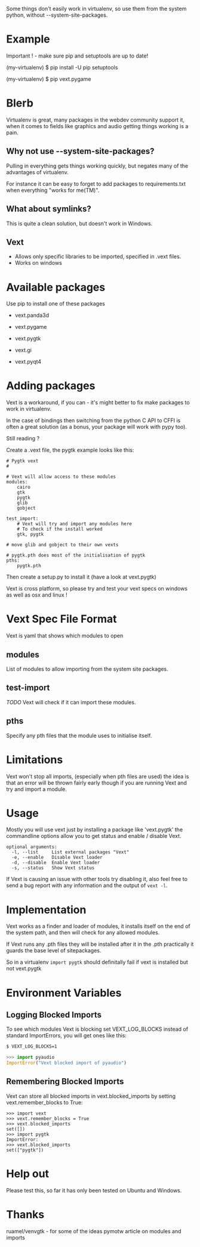 Some things don't easily work in virtualenv, so use them from the system 
python, without --system-site-packages.

Example
=======

Important ! - make sure pip and setuptools are up to date!

(my-virtualenv) $ pip install -U pip setuptools

(my-virtualenv) $ pip vext.pygame

Blerb
=====

Virtualenv is great, many packages in the webdev community support
it, when it comes to fields like graphics and audio getting things
working is a pain.

Why not use --system-site-packages?
-----------------------------------

Pulling in everything gets things working quickly, but negates
many of the advantages of virtualenv.

For instance it can be easy to forget to add packages to 
requirements.txt when everything "works for me(TM)".

What about symlinks?
--------------------

This is quite a clean solution, but doesn't work in Windows.


Vext
----

* Allows only specific libraries to be imported, specified in .vext files.
* Works on windows

Available packages
==================

Use pip to install one of these packages

* vext.panda3d
* vext.pygame

* vext.pygtk
* vext.gi

* vext.pyqt4


Adding packages
===============

Vext is a workaround, if you can - it's might better to fix make
packages to work in virtualenv. 

In the case of bindings then switching from the python C API to
CFFI is often a great solution (as a bonus, your package will
work with pypy too).

Still reading ?

Create a .vext file, the pygtk example looks like this:

```
# Pygtk vext
#

# Vext will allow access to these modules
modules:
    cairo
    gtk
    pygtk
    glib
    gobject

test_import:
    # Vext will try and import any modules here
    # To check if the install worked
    gtk, pygtk

# move glib and gobject to their own vexts

# pygtk.pth does most of the initialisation of pygtk
pths:
    pygtk.pth
```

Then create a setup.py to install it (have a look at vext.pygtk)

Vext is cross platform, so please try and test your vext specs
on windows as well as osx and linux !

Vext Spec File Format
=====================

Vext is yaml that shows which modules to open

modules
-------
List of modules to allow importing from the system site packages.


test-import
------------
*TODO* Vext will check if it can import these modules.

pths
----
Specify any pth files that the module uses to initialise itself.


Limitations
===========

Vext won't stop all imports, (especially when pth files are used)
the idea is that an error will be thrown fairly early though
if you are running Vext and try and import a module.


Usage
=====

Mostly you will use vext just by installing a package like 'vext.pygtk'
the commandline options allow you to get status and enable / disable
Vext.

```
optional arguments:
  -l, --list     List external packages "Vext"
  -e, --enable   Disable Vext loader
  -d, --disable  Enable Vext loader
  -s, --status   Show Vext status
```

If Vext is causing an issue with other tools try disabling it,
also feel free to send a bug report with any information and
the output of ```vext -l```.

Implementation
==============

Vext works as a finder and loader of modules, it installs itself on the
end of the system path, and then will check for any allowed modules.

If Vext runs any .pth files they will be installed after it in the .pth
practically it guards the base level of sitepackages.

So in a virtualenv ```import pygtk``` should definitally fail if vext is 
installed but not vext.pygtk


Environment Variables
=====================

Logging Blocked Imports
-----------------------
To see which modules Vext is blocking set VEXT_LOG_BLOCKS instead of
standard ImportErrors, you will get ones like this:


```bash
$ VEXT_LOG_BLOCKS=1
```
```python
>>> import pyaudio
ImportError("Vext blocked import of pyaudio")
```

Remembering Blocked Imports
---------------------------

Vext can store all blocked imports in vext.blocked_imports by setting
vext.remember_blocks to True:

```
>>> import vext
>>> vext.remember_blocks = True
>>> vext.blocked_imports
set([])
>>> import pygtk
ImportError:
>>> vext.blocked_imports
set(["pygtk"])
```

Help out
========

Please test this, so far it has only been tested on Ubuntu and Windows.

Thanks
======
ruamel/venvgtk - for some of the ideas
pymotw article on modules and imports

